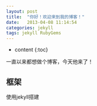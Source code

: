 ```yaml
---
layout: post
title:  "你好！欢迎来到我的博客！"
date:   2013-04-08 11:14:54
categories: jekyll
tags: jekyll RubyGems
---
```



* content
{:toc}

一直以来都想做个博客，今天他来了！




## 框架

使用jekyll搭建